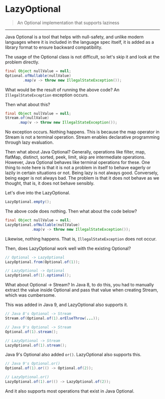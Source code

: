 # LazyOptional

> An Optional implementation that supports laziness

---

Java Optional is a tool that helps with null-safety, and unlike modern languages where it is included in the language spec itself, it is added as a library format to ensure backward compatibility.

The usage of the Optional class is not difficult, so let's skip it and look at the problem directly.

```java
final Object nullValue = null;
Optional.ofNullable(nullValue)
        .map(v -> throw new IllegalStateException());
```

What would be the result of running the above code? An `IllegalStateException` exception occurs.

Then what about this?

```java
final Object nullValue = null;
Stream.of(nullValue)
      .map(v -> throw new IllegalStateException());
```

No exception occurs. Nothing happens. This is because the map operator in Stream is not a terminal operation. Stream enables declarative programming through lazy evaluation.

Then what about Java Optional? Generally, operations like filter, map, flatMap, distinct, sorted, peek, limit, skip are intermediate operations. However, Java Optional behaves like terminal operations for these. One thing to note here is that it is not a problem in itself to behave eagerly or lazily in certain situations or not. Being lazy is not always good. Conversely, being eager is not always bad. The problem is that it does not behave as we thought, that is, it does not behave sensibly.

Let's dive into the LazyOptional.
```java
LazyOptional.empty();
```
The above code does nothing. Then what about the code below?
```java
final Object nullValue = null;
LazyOptional.ofNullable(nullValue)
            .map(v -> throw new IllegalStateException());
```
Likewise, nothing happens. That is, `IllegalStateException` does not occur.

Then, does LazyOptional work well with the existing Optional?

```java
// Optional -> LazyOptional
LazyOptional.from(Optional.of(1));

// LazyOptional -> Optional
LazyOptional.of(1).optional();
```

What about Optional -> Stream? In Java 8, to do this, you had to manually extract the value inside Optional and pass that value when creating Stream, which was cumbersome.

This was added in Java 9, and LazyOptional also supports it.
```java
// Java 8's Optional -> Stream
Stream.of(Optional.of(1).orElseThrow(...));

// Java 9's Optional -> Stream
Optional.of(1).stream();

// LazyOptional -> Stream
LazyOptional.of(1).stream();
```

Java 9's Optional also added `or()`. LazyOptional also supports this.
```java
// Java 9's Optional.or()
Optional.of(1).or(() -> Optional.of(2));

// LazyOptional.or()
LazyOptional.of(1).or(() -> LazyOptional.of(2));
```

And it also supports most operations that exist in Java Optional.